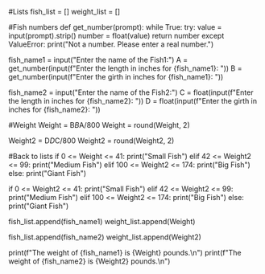 #Lists
fish_list = []
weight_list = []

#Fish numbers
def get_number(prompt):
    while True:
        try:
            value = input(prompt).strip()
            number = float(value)
            return number
        except ValueError:
            print("Not a number. Please enter a real number.")

fish_name1 = input("Enter the name of the Fish1:")
A = get_number(input(f"Enter the length in inches for {fish_name1}: "))
B = get_number(input(f"Enter the girth in inches for {fish_name1}: "))



fish_name2 = input("Enter the name of the Fish2:")
C = float(input(f"Enter the length in inches for {fish_name2}: "))
D = float(input(f"Enter the girth in inches for {fish_name2}: "))


#Weight
Weight = B*B*A/800
Weight = round(Weight, 2)

Weight2 = D*D*C/800
Weight2 = round(Weight2, 2)

#Back to lists
if 0 <= Weight <= 41:
    print("Small Fish")
elif 42 <= Weight2 <= 99:
     print("Medium Fish")
elif 100 <= Weight2 <= 174:
    print("Big Fish")
else:
    print("Giant Fish")
    

if 0 <= Weight2 <= 41:
    print("Small Fish")
elif 42 <= Weight2 <= 99:
     print("Medium Fish")
elif 100 <= Weight2 <= 174:
    print("Big Fish")
else:
    print("Giant Fish")
    
fish_list.append(fish_name1)
weight_list.append(Weight)

fish_list.append(fish_name2)
weight_list.append(Weight2)

print(f"The weight of {fish_name1} is {Weight} pounds.\n")
print(f"The weight of {fish_name2} is {Weight2} pounds.\n")
